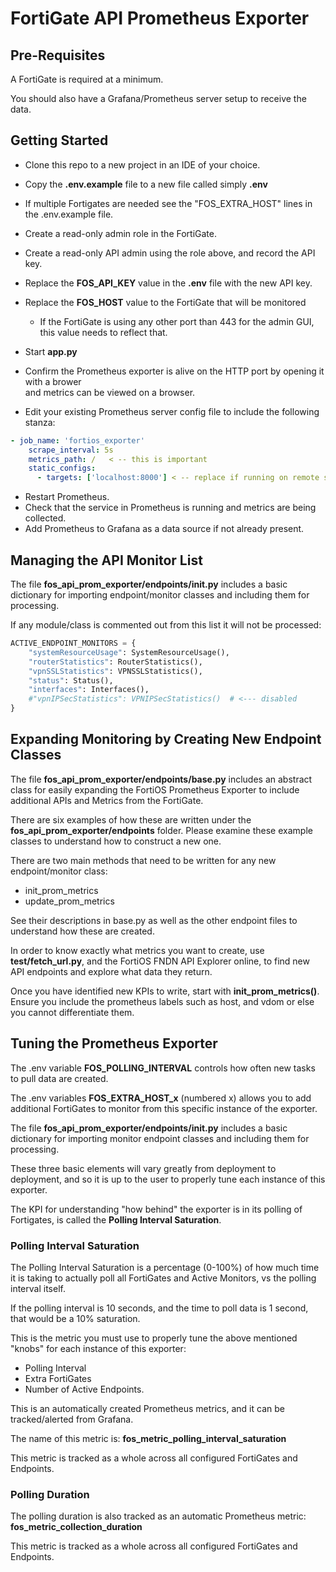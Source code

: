 # FortiGate API Prometheus Exporter

## Pre-Requisites

A FortiGate is required at a minimum.

You should also have a Grafana/Prometheus server setup to receive the data. 


## Getting Started

* Clone this repo to a new project in an IDE of your choice.
* Copy the **.env.example** file to a new file called simply **.env**
* If multiple Fortigates are needed see the "FOS_EXTRA_HOST" lines in the .env.example file.
* Create a read-only admin role in the FortiGate.
* Create a read-only API admin using the role above, and record the API key.
* Replace the **FOS_API_KEY** value in the **.env** file with the new API key.
* Replace the **FOS_HOST** value to the FortiGate that will be monitored

    * If the FortiGate is using any other port than 443 for the admin GUI, this value needs to reflect that.

* Start **app.py**
* Confirm the Prometheus exporter is alive on the HTTP port by opening it with a brower  
  and metrics can be viewed on a browser. 
* Edit your existing Prometheus server config file to include the following stanza:

```yaml
- job_name: 'fortios_exporter'
    scrape_interval: 5s
    metrics_path: /   < -- this is important
    static_configs:
      - targets: ['localhost:8000'] < -- replace if running on remote server or different port
```

* Restart Prometheus.
* Check that the service in Prometheus is running and metrics are being collected.
* Add Prometheus to Grafana as a data source if not already present. 

## Managing the API Monitor List

The file **fos_api_prom_exporter/endpoints/__init__.py** includes a basic dictionary for importing
endpoint/monitor classes and including them for processing.

If any module/class is commented out from this list it will not be processed:

```python
ACTIVE_ENDPOINT_MONITORS = {
    "systemResourceUsage": SystemResourceUsage(),
    "routerStatistics": RouterStatistics(),
    "vpnSSLStatistics": VPNSSLStatistics(),
    "status": Status(),
    "interfaces": Interfaces(),
    #"vpnIPSecStatistics": VPNIPSecStatistics()  # <--- disabled
}
```

## Expanding Monitoring by Creating New Endpoint Classes

The file **fos_api_prom_exporter/endpoints/base.py** includes an abstract class for easily 
expanding the FortiOS Prometheus
Exporter to include additional APIs and Metrics from the FortiGate.

There are six examples of how these are written under the **fos_api_prom_exporter/endpoints** folder. Please examine 
these example classes to understand how to construct a new one.

There are two main methods that need to be written for any new endpoint/monitor class: 

* init_prom_metrics
* update_prom_metrics

See their descriptions in base.py as well as the other endpoint files to understand how these are created.

In order to know exactly what metrics you want to create, use **test/fetch_url.py**, and the FortiOS FNDN API Explorer online,
to find new API endpoints and explore what data they return.

Once you have identified new KPIs to write, start with **init_prom_metrics()**. Ensure you include the prometheus labels
such as host, and vdom or else you cannot differentiate them. 


## Tuning the Prometheus Exporter

The .env variable **FOS_POLLING_INTERVAL** controls how often new tasks to pull data are created. 

The .env variables **FOS_EXTRA_HOST_x** (numbered x) allows you to add additional FortiGates to monitor from this
specific instance of the exporter.

The file **fos_api_prom_exporter/endpoints/__init__.py** includes a basic dictionary for importing
monitor endpoint classes and including them for processing.

These three basic elements will vary greatly from deployment to deployment, and so it is up to the user to properly tune
each instance of this exporter.

The KPI for understanding "how behind" the exporter is in its polling of Fortigates, is called the **Polling Interval Saturation**.

### Polling Interval Saturation

The Polling Interval Saturation is a percentage (0-100%) of how much time it is taking to actually poll all FortiGates
and Active Monitors, vs the polling interval itself.

If the polling interval is 10 seconds, and the time to poll data is 1 second, that would be a 10% saturation.

This is the metric you must use to properly tune the above mentioned "knobs" for each instance of this exporter:

* Polling Interval
* Extra FortiGates
* Number of Active Endpoints.

This is an automatically created Prometheus metrics, and it can be tracked/alerted from Grafana. 

The name of this metric is: **fos_metric_polling_interval_saturation**

This metric is tracked as a whole across all configured FortiGates and Endpoints.

### Polling Duration

The polling duration is also tracked as an automatic Prometheus metric: **fos_metric_collection_duration**

This metric is tracked as a whole across all configured FortiGates and Endpoints.